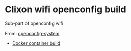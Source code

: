# Clixon wifi openconfig build

Sub-part of openconfig wifi

From: [openconfig-system](https://github.com/openconfig/public)

* [Docker container build](docker)


